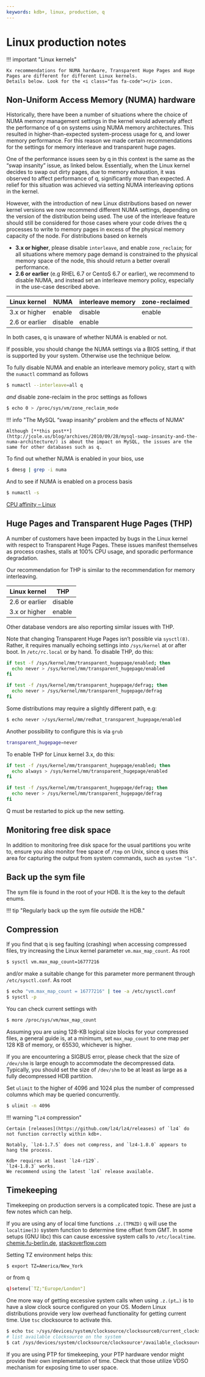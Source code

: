 ```yaml
---
keywords: kdb+, linux, production, q
---
```


# Linux production notes


!!! important "Linux kernels"

    Kx recommendations for NUMA hardware, Transparent Huge Pages and Huge Pages are different for different Linux kernels. 
    Details below. Look for the <i class="fas fa-code"></i> icon. 



## Non-Uniform Access Memory (NUMA) hardware

Historically, there have been a number of situations where the choice of NUMA memory management settings in the kernel would adversely affect the performance of q on systems using NUMA memory architectures. This resulted in higher-than-expected system-process usage for q, and lower memory performance. For this reason we made certain recommendations for the settings for memory interleave and transparent huge pages. 

One of the performance issues seen by q in this context is the same as the “swap insanity” issue, as linked below. Essentially, when the Linux kernel decides to swap out dirty pages, due to memory exhaustion, it was observed to affect performance of q, significantly more than expected. A relief for this situation was achieved via setting NUMA interleaving options in the kernel.

However, with the introduction of new Linux distributions based on newer kernel versions we now recommend different NUMA settings, depending on the version of the distribution being used. The use of the interleave feature should still be considered for those cases where your code drives the q processes to write to memory pages in excess of the physical memory capacity of the node. For distributions based on kernels

-   **3.x or higher**, please disable `interleave`, and enable `zone_reclaim`; for all situations where memory page demand is constrained to the physical memory space of the node, this should return a better overall performance.  
-   **2.6 or earlier** (e.g RHEL 6.7 or CentoS 6.7 or earlier), we recommend to disable NUMA, and instead set an interleave memory policy, especially in the use-case described above.

Linux kernel   | NUMA    | interleave memory | zone-reclaimed
---------------|---------|-------------------|---------------
3.x or higher  | enable  | disable           | enable        
2.6 or earlier | disable | enable            |

In both cases, q is unaware of whether NUMA is enabled or not.

If possible, you should change the NUMA settings via a BIOS setting, if that is supported by your system. Otherwise use the technique below.

To fully disable NUMA and enable an interleave memory policy, start q with the `numactl` command as follows

```bash
$ numactl --interleave=all q
```

_and_ disable zone-reclaim in the proc settings as follows

```bash
$ echo 0 > /proc/sys/vm/zone_reclaim_mode
```

!!! info "The MySQL “swap insanity” problem and the effects of NUMA"

    Although [**this post**](http://jcole.us/blog/archives/2010/09/28/mysql-swap-insanity-and-the-numa-architecture/) is about the impact on MySQL, the issues are the same for other databases such as q.

To find out whether NUMA is enabled in your bios, use

```bash
$ dmesg | grep -i numa
```

And to see if NUMA is enabled on a process basis

```bash
$ numactl -s
```

<i class="far fa-hand-point-right"></i> 
[CPU affinity – Linux](cpu-affinity.md#linux)


## Huge Pages and Transparent Huge Pages (THP)

A number of customers have been impacted by bugs in the Linux kernel with respect to Transparent Huge Pages. These issues manifest themselves as process crashes, stalls at 100% CPU usage, and sporadic performance degradation. 

<i class="fas fa-code fa-2x"></i>
Our recommendation for THP is similar to the recommendation for memory interleaving. 

Linux kernel   | THP
---------------|--------
2.6 or earlier | disable
3.x or higher  | enable

Other database vendors are also reporting similar issues with THP.

Note that changing Transparent Huge Pages isn’t possible via `sysctl(8)`. Rather, it requires manually echoing settings into `/sys/kernel` at or after boot. In `/etc/rc.local` or by hand. To disable THP, do this:

```bash
if test -f /sys/kernel/mm/transparent_hugepage/enabled; then
  echo never > /sys/kernel/mm/transparent_hugepage/enabled
fi

if test -f /sys/kernel/mm/transparent_hugepage/defrag; then
  echo never > /sys/kernel/mm/transparent_hugepage/defrag
fi
```

Some distributions may require a slightly different path, e.g:


```bash
$ echo never >/sys/kernel/mm/redhat_transparent_hugepage/enabled
```
Another possibility to configure this is via `grub`

```bash
transparent_hugepage=never
```

To enable THP for Linux kernel 3.x, do this:

```bash
if test -f /sys/kernel/mm/transparent_hugepage/enabled; then
  echo always > /sys/kernel/mm/transparent_hugepage/enabled
fi

if test -f /sys/kernel/mm/transparent_hugepage/defrag; then
  echo never > /sys/kernel/mm/transparent_hugepage/defrag
fi
```

Q must be restarted to pick up the new setting.


## Monitoring free disk space

In addition to monitoring free disk space for the usual partitions you write to, ensure you also monitor free space of `/tmp` on Unix, since q uses this area for capturing the output from system commands, such as `system "ls"`.


## Back up the sym file

The sym file is found in the root of your HDB.
It is the key to the default enums. 

!!! tip "Regularly back up the sym file _outside_ the HDB."


## Compression

If you find that q is seg faulting (crashing) when accessing compressed files, try increasing the Linux kernel parameter `vm.max_map_count`. As root

```bash
$ sysctl vm.max_map_count=16777216
```

and/or make a suitable change for this parameter more permanent through `/etc/sysctl.conf`. As root

```bash
$ echo "vm.max_map_count = 16777216" | tee -a /etc/sysctl.conf
$ sysctl -p
```

You can check current settings with

```bash
$ more /proc/sys/vm/max_map_count
```

Assuming you are using 128-KB logical size blocks for your compressed files, a general guide is, at a minimum, set `max_map_count` to one map per 128&nbsp;KB of memory, or 65530, whichever is higher.

If you are encountering a SIGBUS error, please check that the size of `/dev/shm` is large enough to accommodate the decompressed data. Typically, you should set the size of `/dev/shm` to be at least as large as a fully decompressed HDB partition.

Set `ulimit` to the higher of 4096 and 1024 plus the number of compressed columns which may be queried concurrently.

```bash
$ ulimit -n 4096
```

!!! warning "`lz4` compression"

    Certain [releases](https://github.com/lz4/lz4/releases) of `lz4` do not function correctly within kdb+.

    Notably, `lz4-1.7.5` does not compress, and `lz4-1.8.0` appears to hang the process. 

    Kdb+ requires at least `lz4-r129`.
    `lz4-1.8.3` works. 
    We recommend using the latest `lz4` release available.


## Timekeeping

Timekeeping on production servers is a complicated topic. These are just a few notes which can help.

If you are using any of local time functions `.z.(TPNZD)` q will use the `localtime(3)` system function to determine time offset from GMT. In some setups (GNU libc) this can cause excessive system calls to `/etc/localtime`.  
<i class="far fa-hand-point-right"></i> [chemie.fu-berlin.de](http://www.chemie.fu-berlin.de/chemnet/use/info/libc/libc_17.html#SEC301), [stackoverflow.com](http://stackoverflow.com/questions/4554271/how-to-avoid-excessive-stat-etc-localtime-calls-in-strftime-on-linux/4554302#4554302)

Setting TZ environment helps this:

```bash
$ export TZ=America/New_York
```

or from q

```q
q)setenv[`TZ;"Europe/London"]
```

One more way of getting excessive system calls when using `.z.(pt…)` is to have a slow clock source configured on your OS. Modern Linux distributions provide very low overhead functionality for getting current time. Use `tsc` clocksource to activate this.

```bash
$ echo tsc >/sys/devices/system/clocksource/clocksource0/current_clocksource
# list available clocksource on the system
$ cat /sys/devices/system/clocksource/clocksource*/available_clocksource
```

If you are using PTP for timekeeping, your PTP hardware vendor might provide their own implementation of time. Check that those utilize VDSO mechanism for exposing time to user space.


